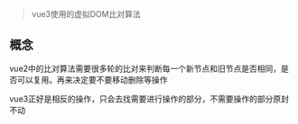 > vue3使用的虚拟DOM比对算法
## 概念

vue2中的比对算法需要很多轮的比对来判断每一个新节点和旧节点是否相同，是否可以复用。再来决定要不要移动删除等操作

vue3正好是相反的操作，只会去找需要进行操作的部分，不需要操作的部分原封不动

